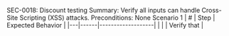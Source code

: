 SEC-0018: Discount testing
Summary: Verify all inputs can handle Cross-Site Scripting (XSS) attacks.
Preconditions: None
Scenario 1
 | \# | Step | Expected Behavior | 
 |---|------|-------------------| 
 |   |      | Verify that       | 
